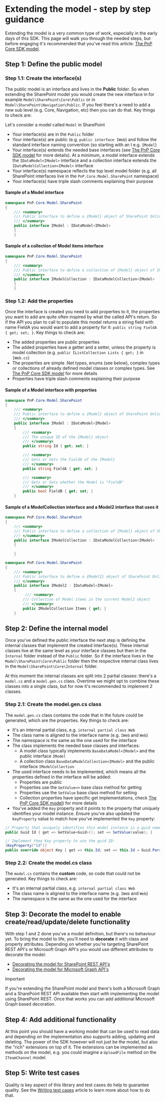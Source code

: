 # Extending the model - step by step guidance

Extending the model is a very common type of work, especially in the early days of this SDK. This page will walk you through the needed steps, but before engaging it's recommended that you've read this article: [The PnP Core SDK model](readme.md).

## Step 1: Define the public model

### Step 1.1: Create the interface(s)

The public model is an interface and lives in the **Public** folder. So when extending the SharePoint model you would create the new interface in for example `Model\SharePoint\Core\Public` or in `Model\SharePoint\Navigation\Public`. If you feel there's a need to add a new sub level (e.g. Core, Navigation, etc) then you can do that. Key things to check are:

Let's consider a model called `Model` in SharePoint 

- Your interface(s) are in the `Public` folder
- Your interface(s) are public (e.g. `public interface IWeb`) and follow the standard interface naming convention (so starting with an I e.g. `IModel`)
- Your interface(s) extends the needed base interfaces (see [The PnP Core SDK model](readme.md) for more details). At a minimum, a model interface extends the `IDataModel<IModel>` interface and a collection interface extends the `IDataModelCollection<IModel>` interface
- Your interface(s) namespace reflects the top level model folder (e.g. all SharePoint interfaces live in the `PnP.Core.Model.SharePoint` namespace)
- Your interface(s) have triple slash comments explaining their purpose

#### Sample of a Model interface
```csharp
namespace PnP.Core.Model.SharePoint
{
    /// <summary>
    /// Public interface to define a {Model} object of SharePoint Online
    /// </summary>
    public interface IModel : IDataModel<IModel>
    {
    }
```

#### Sample of a collection of Model items interface
```csharp
namespace PnP.Core.Model.SharePoint
{
    /// <summary>
    /// Public interface to define a collection of {Model} object of SharePoint Online
    /// </summary>
    public interface IModelCollection : IDataModelCollection<IModel>
    {
    }
```

### Step 1.2: Add the properties

Once the interface is created you need to add properties to it, the properties you want to add are quite often inspired by what the called API's return. So if the API you plan to call to populate this model returns a string field with name FieldA you would want to add a property for it: `public string FieldA { get; set; }`. Key things to check are:

- The added properties are public properties
- The added properties have a getter and a setter, unless the property is model collection (e.g. `public IListCollection Lists { get; }` in `IWeb.cs`)
- The properties are simple .Net types, enums (see below), complex types or collections of already defined model classes or complex types. See [The PnP Core SDK model](./readme.md) for more details
- Properties have triple slash comments explaining their purpose

#### Sample of a Model interface with properties
```csharp
namespace PnP.Core.Model.SharePoint
{
    /// <summary>
    /// Public interface to define a {Model} object of SharePoint Online
    /// </summary>
    public interface IModel : IDataModel<IModel>
    {
        /// <summary>
        /// The unique ID of the {Model} object
        /// </summary>
        public string Id { get; set; }

        /// <summary>
        /// Gets or Sets the FieldA of the {Model}
        /// </summary>
        public string FieldA { get; set; }

        /// <summary>
        /// Gets or Sets whether the Model is "FieldB"
        /// </summary>
        public bool FieldB { get; set; }
    }
```

#### Sample of a ModelCollection interface and a Model2 interface that uses it
```csharp
namespace PnP.Core.Model.SharePoint
{
    /// <summary>
    /// Public interface to define a collection of {Model} object of SharePoint Online
    /// </summary>
    public interface IModelCollection : IDataModelCollection<IModel>
    {
        
    }

```

```csharp
namespace PnP.Core.Model.SharePoint
{
    /// <summary>
    /// Public interface to define a {Model2} object of SharePoint Online
    /// </summary>
    public interface IModel2 : IDataModel<IModel>
    {
         /// <summary>
        /// Collection of Model items in the current Model2 object
        /// </summary>
        public IModelCollection Items { get; }
    }

```


## Step 2: Define the internal model

Once you've defined the public interface the next step is defining the internal classes that implement the created interface(s). These internal classes live at the same level as your interface classes but then in the `Internal` folder instead of the `Public` folder. So if the interface lives in the `Model\SharePoint\Core\Public` folder then the respective internal class lives in the `Model\SharePoint\Core\Internal` folder.

At this moment the internal classes are split into 2 partial classes: there's a `model.cs` and a `model.gen.cs` class. Overtime we might opt to combine these classes into a single class, but for now it's recommended to implement 2 classes.

### Step 2.1: Create the model.gen.cs class

The `model.gen.cs` class contains the code that in the future could be generated, which are the properties. Key things to check are:

- It's an internal partial class, e.g. `internal partial class Web`
- The class name is aligned to the interface name (e.g. `IWeb` and `Web`)
- The namespace is the same as the one used for the interface
- The class implements the needed base classes and interfaces:
  - A model class typically implements `BaseDataModel<IModel>` and the public interface `IModel`
  - A collection class `BaseDataModelCollection<IModel>` and the public interface `IModelCollection`
- The used interface needs to be implemented, which means all the properties defined in the interface will be added:
  - Properties are public
  - Properties use the `GetValue<>` base class method for getting
  - Properties use the `SetValue` base class method for setting
  - Collection properties have specific get implementations, check [The PnP Core SDK model](readme.md)) for more details
- You've added the `Key` property and it points to the property that uniquely identifies your model instance. Ensure you've also updated the `KeyProperty` value to match how you've implemented the `Key` property:

```csharp
// Property that uniquely identifies this model instance is a guid named Id
public Guid Id { get => GetValue<Guid>(); set => SetValue(value); }

// Implement they Key property to use the guid ID:
[KeyProperty("Id")]
public override object Key { get => this.Id; set => this.Id = Guid.Parse(value.ToString()); }
```

### Step 2.2: Create the model.cs class

The `model.cs` contains the **custom** code, so code that could not be generated. Key things to check are:

- It's an internal partial class, e.g. `internal partial class Web`
- The class name is aligned to the interface name (e.g. `IWeb` and `Web`)
- The namespace is the same as the one used for the interface

## Step 3: Decorate the model to enable create/read/update/delete functionality

With step 1 and 2 done you've a model definition, but there's no behaviour yet. To bring the model to life, you'll need to **decorate** it with class and property attributes. Depending on whether you're targeting SharePoint REST API's or Microsoft Graph API's you would use different attributes to decorate the model:

- [Decorating the model for SharePoint REST API's](extending%20the%20model%20-%20SharePoint%20REST.md)
- [Decorating the model for Microsoft Graph API's](extending%20the%20model%20-%20Microsoft%20Graph.md)

> [!Important]
> If you're extending the SharePoint model and there's both a Microsoft Graph and a SharePoint REST API available then start with implementing the model using SharePoint REST. Once that works you can add additional Microsoft Graph based decoration.

## Step 4: Add additional functionality

At this point you should have a working model that can be used to read data and depending on the implementation also supports adding, updating and deleting. The power of the SDK however will not just be the model, but also the "rich" extensions on top of it. The extensions can be implemented as methods on the model, e.g. you could imagine a `UploadFile` method on the `ITeamChannel` model.

## Step 5: Write test cases

Quality is key aspect of this library and test cases do help to guarantee quality. See the [Writing test cases](writing%20tests.md) article to learn more about how to do that.
